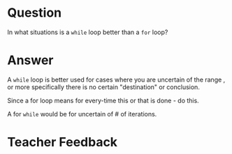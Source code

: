 # Question

In what situations is a `while` loop better than a `for` loop?

# Answer

A `while` loop is better used for cases where you are uncertain of the range , or more specifically there is no certain "destination" or conclusion.

Since a for loop means for every-time this or that is done - do this.

A for `while` would be for uncertain of # of iterations.

# Teacher Feedback
